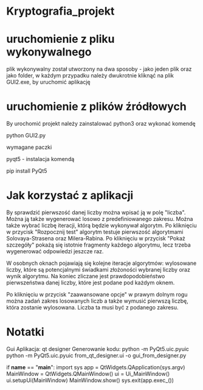 # Kryptografia_projekt

# uruchomienie z pliku wykonywalnego

plik wykonywalny został utworzony na dwa sposoby - jako jeden plik oraz jako folder, w każdym przypadku należy dwukrotnie kliknąć na plik GUI2.exe, by uruchomić aplikację

# uruchomienie z plików źródłowych
By urochomić projekt należy zainstalować python3 oraz wykonać komendę

python GUI2.py

wymagane paczki

pyqt5 - instalacja komendą

pip install PyQt5

# Jak korzystać z aplikacji
By sprawdzić pierwszość danej liczby można wpisać ją w polę "liczba". Można ją także wygenerować losowo z predefiniowanego zakresu.
Można także wybrać liczbę iteracji, którą będzie wykonywał algorytm. Po kliknięciu w przycisk "Rozpocznij test" algorytm testuje pierwszość algorytmami Solovaya-Strasena oraz Milera-Rabina.
Po kliknięciu w przycisk "Pokaż szczegóły" pokażą się istotnie fragmenty każdego algorytmu, lecz trzeba wygenerować odpowiedzi jeszcze raz.

W osobnych oknach pojawiają się kolejne iteracje algorytmów: wylosowane liczby, które są potencjalnymi świadkami złożoności wybranej liczby oraz wynik algorytmu. Na koniec zliczane jest prawdopodobieństwo pierwszeństwa danej liczby, które jest podane pod każdym oknem.

Po kliknięciu w przycisk "zaawansowane opcje" w prawym dolnym rogu można zadań zakres losowanych liczb a także wymusić pierwszą liczbę, która zostanie wylosowana. Liczba ta musi być z podanego zakresu.

# Notatki

Gui
Aplikacja: qt designer
Generowanie kodu:
python -m PyQt5.uic.pyuic
python -m PyQt5.uic.pyuic from_qt_designer.ui -o gui_from_designer.py



if __name__ == "__main__":
    import sys
    app = QtWidgets.QApplication(sys.argv)
    MainWindow = QtWidgets.QMainWindow()
    ui = Ui_MainWindow()
    ui.setupUi(MainWindow)
    MainWindow.show()
    sys.exit(app.exec_())
